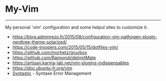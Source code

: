 # My-Vim
------

My personal 'vim' configuration and some helpul sites to customize it.

* https://blog.adminrezo.fr/2015/08/configuration-vim-pathogen-plugin-nerdtree-theme-solarized/
* https://code-troopers.com/2015/05/15/dotfiles-vim/
* https://github.com/morhetz/gruvbox
* https://github.com/Raimondi/delimitMate
* https://artisan.karma-lab.net/vim-plugins-indispensables
* https://doc.ubuntu-fr.org/vim
* [Syntastic](https://github.com/vim-syntastic/syntastic) - Syntaxe Error Management

